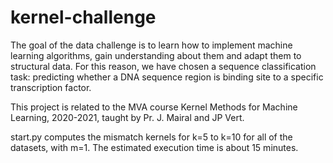 # kernel-challenge

The goal of the data challenge is to learn how to implement machine learning algorithms, gain understanding about them and adapt them to structural data.
For this reason, we have chosen a sequence classification task: predicting whether a DNA sequence region is binding site to a specific transcription factor.

This project is related to the MVA course Kernel Methods for Machine Learning, 2020-2021, taught by Pr. J. Mairal and JP Vert.


start.py computes the mismatch kernels for k=5 to k=10 for all of the datasets, with m=1. The estimated execution time is about 15 minutes.
